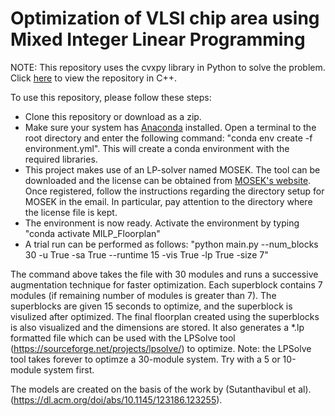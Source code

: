 # Optimization of VLSI chip area using Mixed Integer Linear Programming

NOTE: This repository uses the cvxpy library in Python to solve the problem. Click [here](https://github.com/ShuvoNewaz/MILP-VLSI-Floorplanning-CPP) to view the repository in C++.

To use this repository, please follow these steps:

- Clone this repository or download as a zip.
- Make sure your system has [Anaconda](https://www.anaconda.com/download) installed. Open a terminal to the root directory and enter the following command: "conda env create -f environment.yml". This will create a conda environment with the required libraries.
- This project makes use of an LP-solver named MOSEK. The tool can be downloaded and the license can be obtained from [MOSEK's website](https://www.mosek.com/resources/getting-started/). Once registered, follow the instructions regarding the directory setup for MOSEK in the email. In particular, pay attention to the directory where the license file is kept.
- The environment is now ready. Activate the environment by typing
    "conda activate MILP_Floorplan"
- A trial run can be performed as follows:
    "python main.py --num_blocks 30 -u True -sa True --runtime 15 -vis True -lp True -size 7"

The command above takes the file with 30 modules and runs a successive augmentation technique for faster optimization. Each superblock contains 7 modules (if remaining number of modules is greater than 7). The superblocks are given 15 seconds to optimize, and the superblock is visulized after optimized. The final floorplan created using the superblocks is also visualized and the dimensions are stored. It also generates a *.lp formatted file which can be used with the LPSolve tool (https://sourceforge.net/projects/lpsolve/) to optimize. Note: the LPSolve tool takes forever to optimze a 30-module system. Try with a 5 or 10-module system first.

The models are created on the basis of the work by (Sutanthavibul et al).(https://dl.acm.org/doi/abs/10.1145/123186.123255).